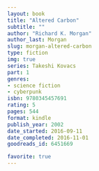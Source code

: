 ```yaml
---
layout: book
title: "Altered Carbon"
subtitle: ""
author: "Richard K. Morgan"
author_last: Morgan
slug: morgan-altered-carbon
type: fiction
img: true
series: Takeshi Kovacs
part: 1
genres:
- science fiction
- cyberpunk
isbn: 9780345457691
rating: 5
pages: 544
format: kindle
publish_year: 2002
date_started: 2016-09-11
date_completed: 2016-11-01
goodreads_id: 6451669

favorite: true
---
```


